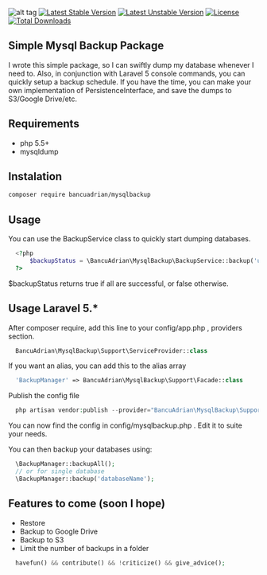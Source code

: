 ![alt tag](https://travis-ci.org/bancuadrian/mysqlbackup.svg?branch=master)
[![Latest Stable Version](https://poser.pugx.org/bancuadrian/mysqlbackup/v/stable)](https://packagist.org/packages/bancuadrian/mysqlbackup)
[![Latest Unstable Version](https://poser.pugx.org/bancuadrian/mysqlbackup/v/unstable)](https://packagist.org/packages/bancuadrian/mysqlbackup)
[![License](https://poser.pugx.org/bancuadrian/mysqlbackup/license)](https://packagist.org/packages/bancuadrian/mysqlbackup)
[![Total Downloads](https://poser.pugx.org/bancuadrian/mysqlbackup/downloads)](https://packagist.org/packages/bancuadrian/mysqlbackup)

## Simple Mysql Backup Package

I wrote this simple package, so I can swiftly dump my database whenever I need to. Also, in conjunction with Laravel 5 console commands, you can quickly setup a backup schedule. If you have the time, you can make your own implementation of PersistenceInterface, and save the dumps to S3/Google Drive/etc. 

## Requirements

 - php 5.5+
 - mysqldump

## Instalation

```bash
composer require bancuadrian/mysqlbackup
```

## Usage

You can use the BackupService class to quickly start dumping databases.
```php
  <?php
      $backupStatus = \BancuAdrian\MysqlBackup\BackupService::backup('username','password',['database1','database2'],'/path/to/backup');
  ?>
```
$backupStatus returns true if all are successful, or false otherwise.

## Usage Laravel 5.*

After composer require, add this line to your config/app.php , providers section.
```php
  BancuAdrian\MysqlBackup\Support\ServiceProvider::class
```
If you want an alias, you can add this to the alias array
```php
  'BackupManager' => BancuAdrian\MysqlBackup\Support\Facade::class
```
Publish the config file
```php
  php artisan vendor:publish --provider="BancuAdrian\MysqlBackup\Support\ServiceProvider"
```
You can now find the config in config/mysqlbackup.php . Edit it to suite your needs.

You can then backup your databases using:
```php
  \BackupManager::backupAll();
  // or for single database
  \BackupManager::backup('databaseName');
```

## Features to come (soon I hope)
  * Restore
  * Backup to Google Drive
  * Backup to S3
  * Limit the number of backups in a folder

```php
  havefun() && contribute() && !criticize() && give_advice();
```
